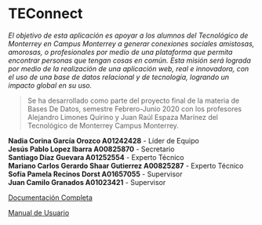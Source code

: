 # TEConnect

*El objetivo de esta aplicación es apoyar a los alumnos del Tecnológico de Monterrey en Campus Monterrey a generar conexiones sociales amistosas, amorosas, o profesionales por medio de una plataforma que permita encontrar personas que tengan cosas en común. Esta misión será lograda por medio de la realización de una aplicación web, real e innovadora, con el uso de una base de datos relacional y de tecnología, logrando un impacto global en su uso.*

>Se ha desarrollado como parte del proyecto final de la materia de Bases De Datos, semestre Febrero-Junio 2020 con los profesores Alejandro Limones Quirino y Juan Raúl Espaza Marínez del Tecnológico de Monterrey Campus Monterrey.


**Nadia Corina García Orozco A01242428** - Líder de Equipo  
**Jesús Pablo Lopez Ibarra A00825870** - Secretario  
**Santiago Díaz Guevara A01252554** - Experto Técnico  
**Mariano Carlos Gerardo Shaar Gutierrez A00825287** - Experto Técnico  
**Sofía Pamela Recinos Dorst A01657055** - Supervisor  
**Juan Camilo Granados A01023421** - Supervisor  



[Documentación Completa](https://docs.google.com/document/d/1d9MWjmxEOANKMFsg7aEcHIDbpM5ODm501P111M-Eqrs/edit?usp=sharing)

[Manual de Usuario](https://docs.google.com/document/d/1x15VrgESY54umwz56qklSBPsEPiWOCtKGoBw_6_1RtA/edit?usp=sharing)
